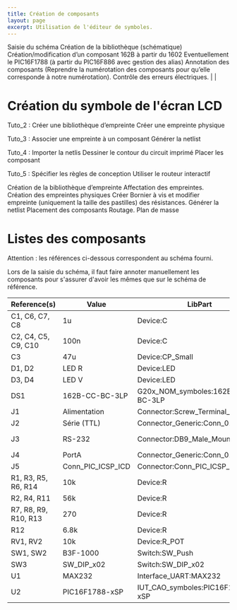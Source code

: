 ```yaml
---
title: Création de composants
layout: page
excerpt: Utilisation de l'éditeur de symboles.
---
```

Saisie du schéma
Création de la bibliothèque (schématique)
Création/modification d’un composant 
162B à partir du 1602
Eventuellement le PIC16F1788 (à partir du PIC16F886 avec gestion des alias)
Annotation des composants (Reprendre la numérotation des composants pour qu’elle corresponde à notre numérotation).
Contrôle des erreurs électriques.
    |                                               |


# Création du symbole de l'écran LCD

Tuto_2 :
Créer une bibliothèque d’empreinte
Créer une empreinte physique

Tuto_3 :
Associer une empreinte à un composant
Générer la netlist

Tuto_4   :
Importer la netlis
Dessiner le contour du circuit imprimé
Placer les composant

Tuto_5   :
Spécifier les règles de conception
Utiliser le routeur interactif


Création de la bibliothèque d’empreinte
Affectation des empreintes.
Création des empreintes physiques
Créer Bornier à vis et modifier empreinte (uniquement la taille des pastilles) des résistances. 
Générer la netlist
Placement des composants
Routage.
Plan de masse

# Listes des composants

Attention : les références ci-dessous correspondent au schéma fourni. 

Lors de la saisie du schéma, il faut faire annoter manuellement les composants pour s'assurer d'avoir les mêmes que sur le schéma de référence.


| Reference(s)         | Value             | LibPart                          | Footprint                                                                                                   | Référence fabricant                                                                                           |
| -------------------- | ----------------- | -------------------------------- | ----------------------------------------------------------------------------------------------------------- | ------------------------------------------------------------------------------------------------------------- |
| C1, C6, C7, C8       | 1u                | Device:C                         | IUT_CAO_empreintes:C_Radial_D5.0mm_H11.0mm_P2.00mm                                                          | [MCNP35V105M5X11](https://fr.farnell.com/multicomp/mcnp35v105m5x11/condensateur-1-f-35v-20/dp/1236666)        |
| C2, C4, C5, C9, C10  | 100n              | Device:C                         | IUT_CAO_empreintes:C_Disc_D4.7mm_W2.5mm_P5.00mm                                                             | [K104K15X7RF53H5](http://www.farnell.com/datasheets/2243519.pdf)                                              |
| C3                   | 47u               | Device:CP_Small                  | IUT_CAO_empreintes:CP_Radial_D6.3mm_P2.50mm                                                                 | [ECA-1HHG470](http://industrial.panasonic.com/cdbs/www-data/pdf/RDF0000/ABA0000C1215.pdf)                     |
| D1, D2               | LED R             | Device:LED                       | IUT_CAO_empreintes:LED_D5.0mm                                                                               | [MCL053PD](http://www.farnell.com/datasheets/2861525.pdf)                                                     |
| D3, D4               | LED V             | Device:LED                       | IUT_CAO_empreintes:LED_D5.0mm                                                                               | [MCL053GD](http://www.farnell.com/datasheets/2861527.pdf)                                                     |
| DS1                  | 162B-CC-BC-3LP    | G20x_NOM_symboles:162B-CC-BC-3LP | IUT_CAO_empreintes:162B                                                                                     | [162B-CC-BC-3LP](https://cdn.displaytech-us.com/sites/default/files/display-data-sheet/162B%20series-v21.pdf) |
| J1                   | Alimentation      | Connector:Screw_Terminal_01x02   | G20x_NOM_empreintes:Bornier_1x02_L10mm_W7.5mm_P5mm                                                          | [KRM 02](http://www.farnell.com/datasheets/2047458.pdf)                                                       |
| J2                   | Série (TTL)       | Connector_Generic:Conn_01x06     | IUT_CAO_empreintes:PinHeader_1x06_P2.54mm_Vertical                                                          | [2211S-06G](http://www.farnell.com/datasheets/1518407.pdf)                                                    |
| J3                   | RS-232            | Connector:DB9_Male_MountingHoles | IUT_CAO_empreintes:DSUB-9_Male_Horizontal_P2.77x2.84mm_EdgePinOffset7.70mm_Housed_MountingHolesOffset9.12mm | [5504F1-09P-02A-03](http://www.farnell.com/datasheets/1850778.pdf)                                            |
| J4                   | PortA             | Connector_Generic:Conn_01x08     | IUT_CAO_empreintes:PinHeader_1x08_P2.54mm_Vertical                                                          | [2211S-08G](http://www.farnell.com/datasheets/1518407.pdf)                                                    |
| J5                   | Conn_PIC_ICSP_ICD | Connector:Conn_PIC_ICSP_ICD      | IUT_CAO_empreintes:PicKit_4_Snap_1x08_P2.54mm_Vertical                                                      | [2211S-06G](http://www.farnell.com/datasheets/1518407.pdf)                                                    |
| R1, R3, R5, R6, R14  | 10k               | Device:R                         | G20x_NOM_empreintes:R_Axial_DIN0207_L6.3mm_D2.5mm_P10.16mm_Horizontal                                       | [MCF 0.25W 10K](http://www.farnell.com/datasheets/2861447.pdf)                                                |
| R2, R4, R11          | 56k               | Device:R                         | G20x_NOM_empreintes:R_Axial_DIN0207_L6.3mm_D2.5mm_P10.16mm_Horizontal                                       | [MCF 0.25W 56K](http://www.farnell.com/datasheets/2861447.pdf)                                                |
| R7, R8, R9, R10, R13 | 270               | Device:R                         | G20x_NOM_empreintes:R_Axial_DIN0207_L6.3mm_D2.5mm_P10.16mm_Horizontal                                       | [MCF 0.25W 270R](http://www.farnell.com/datasheets/2861447.pdf)                                               |
| R12                  | 6.8k              | Device:R                         | G20x_NOM_empreintes:R_Axial_DIN0207_L6.3mm_D2.5mm_P10.16mm_Horizontal                                       | [MCF 0.25W 6K8](http://www.farnell.com/datasheets/2861447.pdf)                                                |
| RV1, RV2             | 10k               | Device:R_POT                     | IUT_CAO_empreintes:Potentiometer_Bourns_3306F_Vertical                                                      | [3306F-1-103](http://www.farnell.com/datasheets/1815113.pdf)                                                  |
| SW1, SW2             | B3F-1000          | Switch:SW_Push                   | IUT_CAO_empreintes:SW_TH_Tactile_Omron_B3F-10xx                                                             | [B3F-1000](https://4donline.ihs.com/images/VipMasterIC/IC/OMRN/OMRN-S-A0001309768/OMRN-S-A0001309768-1.pdf)   |
| SW3                  | SW_DIP_x02        | Switch:SW_DIP_x02                | IUT_CAO_empreintes:SW_DIP_SPSTx02_Slide_7.5x7.01mm_W7.62mm_P2.54mm_LowProfile                               | [ADE02A04](https://docs.rs-online.com/c98b/0900766b810b550f.pdf)                                              |
| U1                   | MAX232            | Interface_UART:MAX232            | Package_DIP:DIP-16_W7.62mm_Socket_LongPads                                                                  | [MAX232N](http://www.ti.com/lit/ds/symlink/max232.pdf)                                                        |
| U2                   | PIC16F1788-xSP    | IUT_CAO_symboles:PIC16F1788-xSP  | Package_DIP:DIP-28_W7.62mm_Socket_LongPads                                                                  | [PIC16F1788-I/SP](http://ww1.microchip.com/downloads/en/DeviceDoc/40001675C.pdf)                              |

